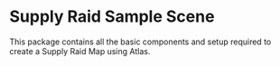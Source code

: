 # Supply Raid Sample Scene

This package contains all the basic components and setup required to create a Supply Raid Map using Atlas.